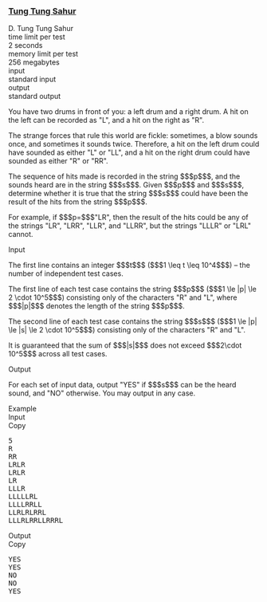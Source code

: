 <h3><a href="https://codeforces.com/contest/2094/problem/D" target="_blank" rel="noopener noreferrer">Tung Tung Sahur</a></h3>

<div class="header"><div class="title">D. Tung Tung Sahur</div><div class="time-limit"><div class="property-title">time limit per test</div>2 seconds</div><div class="memory-limit"><div class="property-title">memory limit per test</div>256 megabytes</div><div class="input-file input-standard"><div class="property-title">input</div>standard input</div><div class="output-file output-standard"><div class="property-title">output</div>standard output</div></div><div><p>You have two drums in front of you: a left drum and a right drum. A hit on the left can be recorded as "<span class="tex-font-style-tt">L</span>", and a hit on the right as "<span class="tex-font-style-tt">R</span>".</p><p>The strange forces that rule this world are fickle: sometimes, a blow sounds once, and sometimes it sounds twice. Therefore, a hit on the left drum could have sounded as either "<span class="tex-font-style-tt">L</span>" or "<span class="tex-font-style-tt">LL</span>", and a hit on the right drum could have sounded as either "<span class="tex-font-style-tt">R</span>" or "<span class="tex-font-style-tt">RR</span>".</p><p>The sequence of hits made is recorded in the string $$$p$$$, and the sounds heard are in the string $$$s$$$. Given $$$p$$$ and $$$s$$$, determine whether it is true that the string $$$s$$$ could have been the result of the hits from the string $$$p$$$.</p><p>For example, if $$$p=$$$"<span class="tex-font-style-tt">LR</span>", then the result of the hits could be any of the strings "<span class="tex-font-style-tt">LR</span>", "<span class="tex-font-style-tt">LRR</span>", "<span class="tex-font-style-tt">LLR</span>", and "<span class="tex-font-style-tt">LLRR</span>", but the strings "<span class="tex-font-style-tt">LLLR</span>" or "<span class="tex-font-style-tt">LRL</span>" cannot.</p></div><div class="input-specification"><div class="section-title">Input</div><p>The first line contains an integer $$$t$$$ ($$$1 \leq t \leq 10^4$$$) – the number of independent test cases.</p><p>The first line of each test case contains the string $$$p$$$ ($$$1 \le |p| \le 2 \cdot 10^5$$$) consisting only of the characters "<span class="tex-font-style-tt">R</span>" and "<span class="tex-font-style-tt">L</span>", where $$$|p|$$$ denotes the length of the string $$$p$$$.</p><p>The second line of each test case contains the string $$$s$$$ ($$$1 \le |p| \le |s| \le 2 \cdot 10^5$$$) consisting only of the characters "<span class="tex-font-style-tt">R</span>" and "<span class="tex-font-style-tt">L</span>".</p><p>It is guaranteed that the sum of $$$|s|$$$ does not exceed $$$2\cdot 10^5$$$ across all test cases.</p></div><div class="output-specification"><div class="section-title">Output</div><p>For each set of input data, output "<span class="tex-font-style-tt">YES</span>" if $$$s$$$ can be the heard sound, and "<span class="tex-font-style-tt">NO</span>" otherwise. You may output in any case.</p></div><div class="sample-tests"><div class="section-title">Example</div><div class="sample-test"><div class="input"><div class="title">Input<div title="Copy" data-clipboard-target="#id0042802581169127984" id="id0014099025434138057" class="input-output-copier">Copy</div></div><pre id="id0042802581169127984"><div class="test-example-line test-example-line-even test-example-line-0">5</div><div class="test-example-line test-example-line-odd test-example-line-1">R</div><div class="test-example-line test-example-line-odd test-example-line-1">RR</div><div class="test-example-line test-example-line-even test-example-line-2">LRLR</div><div class="test-example-line test-example-line-even test-example-line-2">LRLR</div><div class="test-example-line test-example-line-odd test-example-line-3">LR</div><div class="test-example-line test-example-line-odd test-example-line-3">LLLR</div><div class="test-example-line test-example-line-even test-example-line-4">LLLLLRL</div><div class="test-example-line test-example-line-even test-example-line-4">LLLLRRLL</div><div class="test-example-line test-example-line-odd test-example-line-5">LLRLRLRRL</div><div class="test-example-line test-example-line-odd test-example-line-5">LLLRLRRLLRRRL</div></pre></div><div class="output"><div class="title">Output<div title="Copy" data-clipboard-target="#id007270040454318236" id="id006544814377691018" class="input-output-copier">Copy</div></div><pre id="id007270040454318236">YES
YES
NO
NO
YES
</pre></div></div></div>